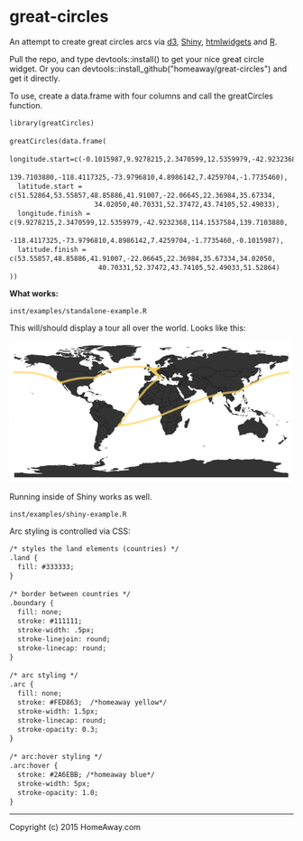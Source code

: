 # great-circles
An attempt to create great circles arcs via [d3](http://d3js.org/), [Shiny](http://shiny.rstudio.com/), [htmlwidgets](http://www.htmlwidgets.org/) and [R](http://www.r-project.org/). 

Pull the repo, and type devtools::install() to get your nice great circle widget. Or you can devtools::install_github("homeaway/great-circles") and get it directly.

To use, create a data.frame with four columns and call the greatCircles function.

```
library(greatCircles)

greatCircles(data.frame(
  longitude.start=c(-0.1015987,9.9278215,2.3470599,12.5359979,-42.9232368,114.1537584,
                    139.7103880,-118.4117325,-73.9796810,4.8986142,7.4259704,-1.7735460),
  latitude.start = c(51.52864,53.55857,48.85886,41.91007,-22.06645,22.36984,35.67334,
                     34.02050,40.70331,52.37472,43.74105,52.49033),
  longitude.finish = c(9.9278215,2.3470599,12.5359979,-42.9232368,114.1537584,139.7103880,
                       -118.4117325,-73.9796810,4.8986142,7.4259704,-1.7735460,-0.1015987),
  latitude.finish = c(53.55857,48.85886,41.91007,-22.06645,22.36984,35.67334,34.02050,
                      40.70331,52.37472,43.74105,52.49033,51.52864)
))
```

**What works:**
```
inst/examples/standalone-example.R 
```

This will/should display a tour all over the world. Looks like this:

![world-plot](inst/examples/figures/sample.png)

Running inside of Shiny works as well. 
```
inst/examples/shiny-example.R
```

Arc styling is controlled via CSS:

```
/* styles the land elements (countries) */
.land {
  fill: #333333;
}

/* border between countries */
.boundary {
  fill: none;
  stroke: #111111;
  stroke-width: .5px;
  stroke-linejoin: round;
  stroke-linecap: round;
}

/* arc styling */
.arc {
  fill: none;
  stroke: #FED863;  /*homeaway yellow*/
  stroke-width: 1.5px;
  stroke-linecap: round;
  stroke-opacity: 0.3;
}

/* arc:hover styling */
.arc:hover {
  stroke: #2A6EBB; /*homeaway blue*/
  stroke-width: 5px;
  stroke-opacity: 1.0;
}
```

------
Copyright (c) 2015 HomeAway.com
